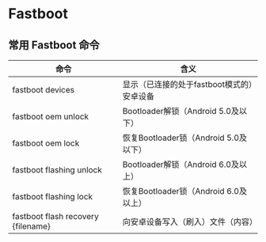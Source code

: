 # Fastboot

## 常用 Fastboot 命令

| 命令 | 含义 |
| --- | ---- |
| fastboot devices | 显示（已连接的处于fastboot模式的）安卓设备 |
| fastboot oem unlock | Bootloader解锁（Android 5.0及以下） |
| fastboot oem lock | 恢复Bootloader锁（Android 5.0及以下） |
| fastboot flashing unlock | Bootloader解锁（Android 6.0及以上） |
| fastboot flashing lock | 恢复Bootloader锁（Android 6.0及以上） |
| fastboot flash recovery {filename} | 向安卓设备写入（刷入）文件（内容）|
